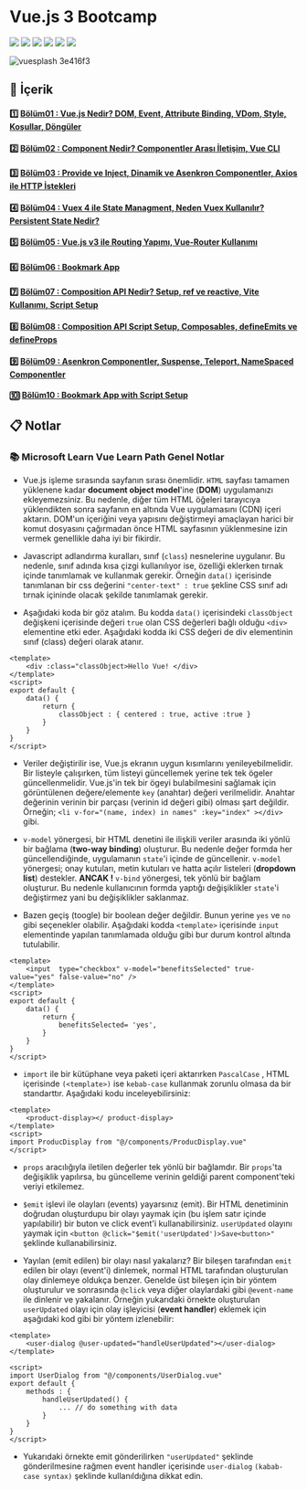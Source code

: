 ﻿# Vue.js 3 Bootcamp

![](https://img.shields.io/badge/HTML5-E34F26?style=for-the-badge&logo=html5&logoColor=white)
![](https://img.shields.io/badge/CSS3-1572B6?style=for-the-badge&logo=css3&logoColor=white)
![](https://img.shields.io/badge/JavaScript-F7DF1E?style=for-the-badge&logo=javascript&logoColor=black)
![](https://img.shields.io/badge/Vue.js-35495E?style=for-the-badge&logo=vuedotjs&logoColor=4FC08D)
![](https://img.shields.io/badge/npm-CB3837?style=for-the-badge&logo=npm&logoColor=white)
![](https://img.shields.io/badge/Bootstrap-563D7C?style=for-the-badge&logo=bootstrap&logoColor=white)


![vuesplash 3e416f3](https://user-images.githubusercontent.com/54971670/147597071-9e1acf99-6408-49f1-8c86-52263c5588ab.png)

## :mag_right: İçerik

 #### :one: [Bölüm01 : Vue.js Nedir? DOM, Event, Attribute Binding, VDom, Style, Koşullar, Döngüler](https://github.com/fatihes1/Vue.js-bootcamp/tree/main/Section%20%2301)
 
#### :two: [Bölüm02 : Component Nedir? Componentler Arası İletişim, Vue CLI](https://github.com/fatihes1/Vue.js-bootcamp/tree/main/Section%20%2302)
 
 #### :three: [Bölüm03 : Provide ve Inject, Dinamik ve Asenkron Componentler, Axios ile HTTP İstekleri](https://github.com/fatihes1/Vue.js-bootcamp/tree/main/Section%20%2303)
 
 #### :four: [Bölüm04 : Vuex 4 ile State Managment, Neden Vuex Kullanılır? Persistent State Nedir?](https://github.com/fatihes1/Vue.js-bootcamp/tree/main/Section%20%2304)

#### :five: [Bölüm05 : Vue.js v3 ile Routing Yapımı, Vue-Router Kullanımı](https://github.com/fatihes1/Vue.js-bootcamp/tree/main/Section%20%2305)

#### :six: [Bölüm06 : Bookmark App](https://github.com/fatihes1/Vue.js-bootcamp/tree/main/Section%20%2306)

#### :seven: [Bölüm07 : Composition API Nedir? Setup, ref ve reactive, Vite Kullanımı, Script Setup](https://github.com/fatihes1/Vue.js-bootcamp/tree/main/Section%20%2307)

#### :eight: [Bölüm08 : Composition API Script Setup, Composables, defineEmits ve defineProps](https://github.com/fatihes1/Vue.js-bootcamp/tree/main/Section%20%2308)

#### :nine: [Bölüm09 : Asenkron Componentler, Suspense, Teleport, NameSpaced Componentler](https://github.com/fatihes1/Vue.js-bootcamp/tree/main/Section%20%2309)

#### :keycap_ten: [Bölüm10 : Bookmark App with Script Setup](https://github.com/fatihes1/Vue.js-bootcamp/tree/main/Section%20%2310)


## :clipboard: Notlar 
### :books: Microsoft Learn Vue Learn Path Genel Notlar
- Vue.js işleme sırasında sayfanın sırası önemlidir. `HTML` sayfası tamamen yüklenene kadar **document object model**'ine (**DOM**) uygulamanızı ekleyemezsiniz. Bu nedenle, diğer tüm HTML öğeleri tarayıcıya yüklendikten sonra sayfanın en altında Vue uygulamasını (CDN) içeri aktarın. DOM'un içeriğini veya yapısını değiştirmeyi amaçlayan harici bir komut dosyasını çağırmadan önce HTML sayfasının yüklenmesine izin vermek genellikle daha iyi bir fikirdir.

- Javascript adlandırma kuralları, sınıf (`class`) nesnelerine uygulanır. Bu nedenle, sınıf adında kısa çizgi kullanılıyor ise, özelliği eklerken tırnak içinde tanımlamak ve kullanmak gerekir. Örneğin `data()` içerisinde tanımlanan bir css değerini `"center-text" : true` şekline CSS sınıf adı tırnak içininde olacak şekilde tanımlamak gerekir.

- Aşağıdaki koda bir göz atalım. Bu kodda `data()` içerisindeki `classObject` değişkeni içerisinde değeri `true` olan CSS değerleri bağlı olduğu `<div>` elementine etki eder. Aşağıdaki kodda iki CSS değeri de div elementinin sınıf (class) değeri olarak atanır.
```
<template>
	<div :class="classObject>Hello Vue! </div>
</template> 
<script>
export default {
	data() {
		return {
			classObject : { centered : true, active :true }
		}
	}
}
</script>
```

- Veriler değiştirilir ise, Vue.js ekranın uygun kısımlarını yenileyebilmelidir. Bir listeyle çalışırken, tüm listeyi güncellemek yerine tek tek ögeler güncellenmelidir. Vue.js'in tek bir ögeyi bulabilmesini sağlamak için görüntülenen değere/elemente `key` (anahtar) değeri verilmelidir. Anahtar değerinin verinin bir parçası (verinin id değeri gibi) olması şart değildir. Örneğin; `<li v-for="(name, index) in names" :key="index" ></div>` gibi.

- `v-model` yönergesi, bir HTML denetini ile ilişkili veriler arasında iki yönlü bir bağlama (**two-way binding**) oluşturur. Bu nedenle değer formda her güncellendiğinde, uygulamanın `state`'i içinde de güncellenir. `v-model` yönergesi; onay kutuları, metin kutuları ve hatta açılır listeleri (**dropdown list**) destekler. **ANCAK !** `v-bind` yönergesi, tek yönlü bir bağlam oluşturur. Bu nedenle kullanıcının formda yaptığı değişiklikler `state`'i değiştirmez yani bu değişiklikler saklanmaz.

- Bazen geçiş (toogle) bir boolean değer değildir. Bunun yerine `yes` ve `no` gibi seçenekler olabilir. Aşağıdaki kodda `<template>` içerisinde `input` elementinde yapılan tanımlamada olduğu gibi bur durum kontrol altında tutulabilir.
```
<template>
	<input  type="checkbox" v-model="benefitsSelected" true-value="yes" false-value="no" />
</template> 
<script>
export default {
	data() {
		return {
			benefitsSelected= 'yes',
		}
	}
}
</script>
```

- `import` ile bir kütüphane veya paketi içeri aktarırken `PascalCase` , HTML içerisinde `(<template>)` ise `kebab-case` kullanmak zorunlu olmasa da bir standarttır. Aşağıdaki kodu inceleyebilirsiniz:
```
<template>
	<product-display></ product-display>
</template> 
<script>
import ProducDisplay from "@/components/ProducDisplay.vue"
</script>
```

- `props` aracılığıyla iletilen değerler tek yönlü bir bağlamdır. Bir `props`'ta değişiklik yapılırsa, bu güncelleme verinin geldiği parent component'teki veriyi etkilemez.

- `$emit` işlevi ile olayları (events) yayarsınız (emit). Bir HTML denetiminin doğrudan oluşturdupu bir olayı yaymak için (bu işlem satır içinde yapılabilir) bir buton ve click event'i kullanabilirsiniz. `userUpdated` olayını yaymak için `<button @click="$emit('userUpdated')>Save<button>"` şeklinde kullanabilirsiniz.

- Yayılan (emit edilen) bir olayı nasıl yakalarız? Bir bileşen tarafından `emit` edilen bir olayı (event'i) dinlemek, normal HTML tarafından oluşturulan olay dinlemeye oldukça benzer. Genelde üst bileşen için bir yöntem oluşturulur ve sonrasında `@click` veya diğer olaylardaki gibi `@event-name` ile dinlenir ve yakalanır. Örneğin yukarıdaki örnekte oluşturulan `userUpdated` olayı için olay işleyicisi (**event handler**) eklemek için aşağıdaki kod gibi bir yöntem izlenebilir:
```
<template>
	<user-dialog @user-updated="handleUserUpdated"></user-dialog>
</template>

<script>
import UserDialog from "@/components/UserDialog.vue"
export default {
	methods : {
		handleUserUpdated() {
			... // do something with data
		}
	}
}
</script>
```

- Yukarıdaki örnekte emit gönderilirken `"userUpdated"` şeklinde gönderilmesine rağmen event handler içerisinde `user-dialog`  `(kabab-case syntax)` şeklinde kullanıldığına dikkat edin.


